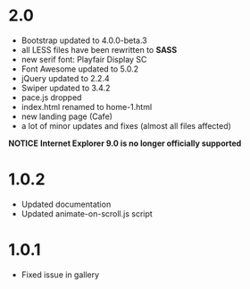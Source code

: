 # 2.0

 * Bootstrap updated to 4.0.0-beta.3
 * all LESS files have been rewritten to **SASS**
 * new serif font: Playfair Display SC
 * Font Awesome updated to 5.0.2
 * jQuery updated to 2.2.4
 * Swiper updated to 3.4.2
 * pace.js dropped
 * index.html renamed to home-1.html
 * new landing page (Cafe)
 * a lot of minor updates and fixes (almost all files affected)

**NOTICE**
**Internet Explorer 9.0 is no longer officially supported**

# 1.0.2

 - Updated documentation
 - Updated animate-on-scroll.js script

# 1.0.1

- Fixed issue in gallery